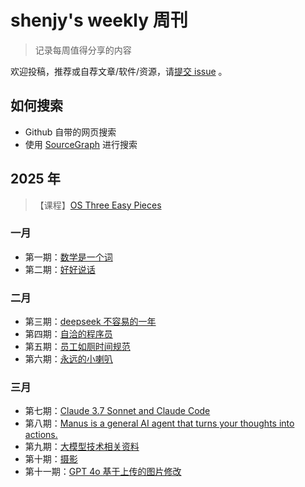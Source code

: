 # shenjy's weekly 周刊

> 记录每周值得分享的内容

欢迎投稿，推荐或自荐文章/软件/资源，请[提交 issue](https://github.com/shenjy712/weekly/issues) 。

## 如何搜索

- Github 自带的网页搜索
- 使用 [SourceGraph](https://sourcegraph.com/github.com/shenjy712/weekly) 进行搜索

## 2025 年

> 【课程】[OS Three Easy Pieces](./docs/os/intro.md)

### 一月

- 第一期：[数学是一个词](./docs/1-issue.md)
- 第二期：[好好说话](./docs/2-issue.md)

### 二月

- 第三期：[deepseek 不容易的一年](./docs/3-issue.md)
- 第四期：[自洽的程序员](./docs/4-issue.md)
- 第五期：[员工如厕时间规范](./docs/5-issue.md)
- 第六期：[永远的小喇叭](./docs/6-issue.md)

### 三月

- 第七期：[Claude 3.7 Sonnet and Claude Code](./docs/7-issue.md)
- 第八期：[Manus is a general AI agent that turns your thoughts into actions.](./docs/8-issue.md)
- 第九期：[大模型技术相关资料](./docs/9-issue.md)
- 第十期：[摄影](./docs/10-issue.md)
- 第十一期：[GPT 4o 基于上传的图片修改](./docs/11-issue.md)
